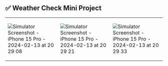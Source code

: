 ## ✅ Weather Check Mini Project

<table>
<tr>
<td>
    
![Simulator Screenshot - iPhone 15 Pro - 2024-02-13 at 20 29 08](https://github.com/MADElinessss/WeatherAppProject/assets/88757043/d50c91bf-c5ec-46e8-9809-886447a4b872)

</td>
<td>

![Simulator Screenshot - iPhone 15 Pro - 2024-02-13 at 20 29 21](https://github.com/MADElinessss/WeatherAppProject/assets/88757043/a9724f9b-25a7-43b3-a465-d5a3e77c47ff)


</td>
<td>

![Simulator Screenshot - iPhone 15 Pro - 2024-02-13 at 20 29 33](https://github.com/MADElinessss/WeatherAppProject/assets/88757043/fc9adc5a-be09-46af-9424-2b92ca804f43)


</td>
</tr>
</table>
